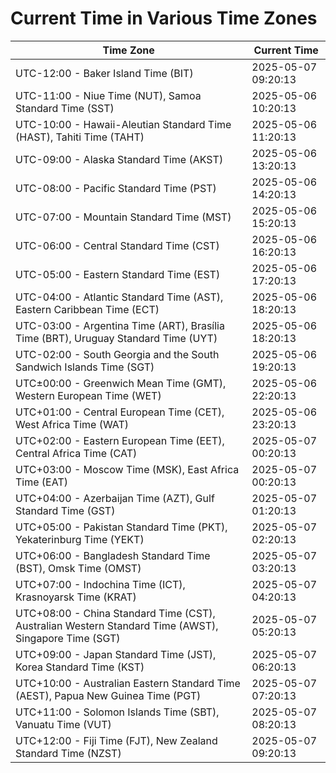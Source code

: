 # Current Time in Various Time Zones

| Time Zone | Current Time |
|-----------|--------------|
| UTC-12:00 - Baker Island Time (BIT) | 2025-05-07 09:20:13 |
| UTC-11:00 - Niue Time (NUT), Samoa Standard Time (SST) | 2025-05-06 10:20:13 |
| UTC-10:00 - Hawaii-Aleutian Standard Time (HAST), Tahiti Time (TAHT) | 2025-05-06 11:20:13 |
| UTC-09:00 - Alaska Standard Time (AKST) | 2025-05-06 13:20:13 |
| UTC-08:00 - Pacific Standard Time (PST) | 2025-05-06 14:20:13 |
| UTC-07:00 - Mountain Standard Time (MST) | 2025-05-06 15:20:13 |
| UTC-06:00 - Central Standard Time (CST) | 2025-05-06 16:20:13 |
| UTC-05:00 - Eastern Standard Time (EST) | 2025-05-06 17:20:13 |
| UTC-04:00 - Atlantic Standard Time (AST), Eastern Caribbean Time (ECT) | 2025-05-06 18:20:13 |
| UTC-03:00 - Argentina Time (ART), Brasília Time (BRT), Uruguay Standard Time (UYT) | 2025-05-06 18:20:13 |
| UTC-02:00 - South Georgia and the South Sandwich Islands Time (SGT) | 2025-05-06 19:20:13 |
| UTC±00:00 - Greenwich Mean Time (GMT), Western European Time (WET) | 2025-05-06 22:20:13 |
| UTC+01:00 - Central European Time (CET), West Africa Time (WAT) | 2025-05-06 23:20:13 |
| UTC+02:00 - Eastern European Time (EET), Central Africa Time (CAT) | 2025-05-07 00:20:13 |
| UTC+03:00 - Moscow Time (MSK), East Africa Time (EAT) | 2025-05-07 00:20:13 |
| UTC+04:00 - Azerbaijan Time (AZT), Gulf Standard Time (GST) | 2025-05-07 01:20:13 |
| UTC+05:00 - Pakistan Standard Time (PKT), Yekaterinburg Time (YEKT) | 2025-05-07 02:20:13 |
| UTC+06:00 - Bangladesh Standard Time (BST), Omsk Time (OMST) | 2025-05-07 03:20:13 |
| UTC+07:00 - Indochina Time (ICT), Krasnoyarsk Time (KRAT) | 2025-05-07 04:20:13 |
| UTC+08:00 - China Standard Time (CST), Australian Western Standard Time (AWST), Singapore Time (SGT) | 2025-05-07 05:20:13 |
| UTC+09:00 - Japan Standard Time (JST), Korea Standard Time (KST) | 2025-05-07 06:20:13 |
| UTC+10:00 - Australian Eastern Standard Time (AEST), Papua New Guinea Time (PGT) | 2025-05-07 07:20:13 |
| UTC+11:00 - Solomon Islands Time (SBT), Vanuatu Time (VUT) | 2025-05-07 08:20:13 |
| UTC+12:00 - Fiji Time (FJT), New Zealand Standard Time (NZST) | 2025-05-07 09:20:13 |
